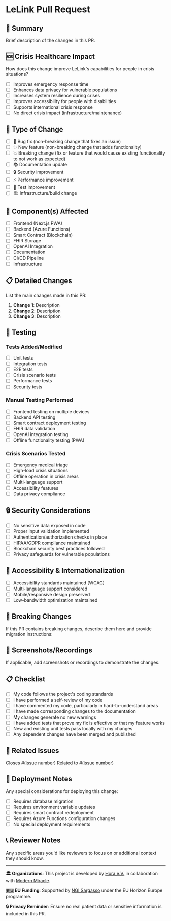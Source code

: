 # LeLink Pull Request

## 🌟 **Summary**
Brief description of the changes in this PR.

## 🆘 **Crisis Healthcare Impact**
How does this change improve LeLink's capabilities for people in crisis situations?

- [ ] Improves emergency response time
- [ ] Enhances data privacy for vulnerable populations
- [ ] Increases system resilience during crises
- [ ] Improves accessibility for people with disabilities
- [ ] Supports international crisis response
- [ ] No direct crisis impact (infrastructure/maintenance)

## 🔧 **Type of Change**
- [ ] 🐛 Bug fix (non-breaking change that fixes an issue)
- [ ] ✨ New feature (non-breaking change that adds functionality)
- [ ] 💥 Breaking change (fix or feature that would cause existing functionality to not work as expected)
- [ ] 📚 Documentation update
- [ ] 🔒 Security improvement
- [ ] ⚡ Performance improvement
- [ ] 🧪 Test improvement
- [ ] 🏗️ Infrastructure/build change

## 🔧 **Component(s) Affected**
- [ ] Frontend (Next.js PWA)
- [ ] Backend (Azure Functions)
- [ ] Smart Contract (Blockchain)
- [ ] FHIR Storage
- [ ] OpenAI Integration
- [ ] Documentation
- [ ] CI/CD Pipeline
- [ ] Infrastructure

## 📋 **Detailed Changes**
List the main changes made in this PR:

1. **Change 1**: Description
2. **Change 2**: Description
3. **Change 3**: Description

## 🧪 **Testing**
### **Tests Added/Modified**
- [ ] Unit tests
- [ ] Integration tests
- [ ] E2E tests
- [ ] Crisis scenario tests
- [ ] Performance tests
- [ ] Security tests

### **Manual Testing Performed**
- [ ] Frontend testing on multiple devices
- [ ] Backend API testing
- [ ] Smart contract deployment testing
- [ ] FHIR data validation
- [ ] OpenAI integration testing
- [ ] Offline functionality testing (PWA)

### **Crisis Scenarios Tested**
- [ ] Emergency medical triage
- [ ] High-load crisis situations
- [ ] Offline operation in crisis areas
- [ ] Multi-language support
- [ ] Accessibility features
- [ ] Data privacy compliance

## 🔒 **Security Considerations**
- [ ] No sensitive data exposed in code
- [ ] Proper input validation implemented
- [ ] Authentication/authorization checks in place
- [ ] HIPAA/GDPR compliance maintained
- [ ] Blockchain security best practices followed
- [ ] Privacy safeguards for vulnerable populations

## 📱 **Accessibility & Internationalization**
- [ ] Accessibility standards maintained (WCAG)
- [ ] Multi-language support considered
- [ ] Mobile/responsive design preserved
- [ ] Low-bandwidth optimization maintained

## 🔄 **Breaking Changes**
If this PR contains breaking changes, describe them here and provide migration instructions:

## 📸 **Screenshots/Recordings**
If applicable, add screenshots or recordings to demonstrate the changes.

## 📋 **Checklist**
- [ ] My code follows the project's coding standards
- [ ] I have performed a self-review of my code
- [ ] I have commented my code, particularly in hard-to-understand areas
- [ ] I have made corresponding changes to the documentation
- [ ] My changes generate no new warnings
- [ ] I have added tests that prove my fix is effective or that my feature works
- [ ] New and existing unit tests pass locally with my changes
- [ ] Any dependent changes have been merged and published

## 🔗 **Related Issues**
Closes #(issue number)
Related to #(issue number)

## 🚀 **Deployment Notes**
Any special considerations for deploying this change:

- [ ] Requires database migration
- [ ] Requires environment variable updates
- [ ] Requires smart contract redeployment
- [ ] Requires Azure Functions configuration changes
- [ ] No special deployment requirements

## 📞 **Reviewer Notes**
Any specific areas you'd like reviewers to focus on or additional context they should know.

---

**🏛️ Organizations**: This project is developed by [Hora e.V.](https://hora-ev.eu) in collaboration with [Modern Miracle](https://modern-miracle.com).

**🇪🇺 EU Funding**: Supported by [NGI Sargasso](https://ngisargasso.eu/) under the EU Horizon Europe programme.

**🔒 Privacy Reminder**: Ensure no real patient data or sensitive information is included in this PR.